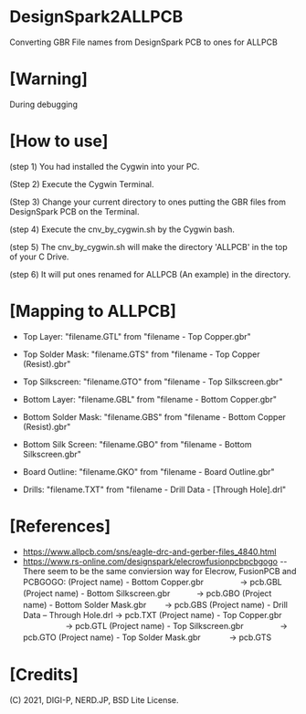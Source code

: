 # DesignSpark2ALLPCB
Converting GBR File names from DesignSpark PCB to ones for ALLPCB


# [Warning] 

During debugging


# [How to use]

(step 1) You had installed the Cygwin into your PC.

(Step 2) Execute the Cygwin Terminal.

(Step 3) Change your current directory to ones putting the GBR files from DesignSpark PCB on the Terminal.

(step 4) Execute the cnv_by_cygwin.sh by the Cygwin bash.

(step 5) The cnv_by_cygwin.sh will make the directory 'ALLPCB' in the top of your C Drive.

(step 6) It will put ones renamed for ALLPCB (An example) in the directory.



# [Mapping to ALLPCB]

- Top Layer: "filename.GTL" from "filename - Top Copper.gbr"

- Top Solder Mask: "filename.GTS" from "filename - Top Copper (Resist).gbr"

- Top Silkscreen: "filename.GTO" from "filename - Top Silkscreen.gbr"

- Bottom Layer: "filename.GBL" from "filename - Bottom Copper.gbr"

- Bottom Solder Mask: "filename.GBS" from "filename - Bottom Copper (Resist).gbr"

- Bottom Silk Screen: "filename.GBO" from "filename - Bottom Silkscreen.gbr"

- Board Outline: "filename.GKO" from "filename - Board Outline.gbr"

- Drills: "filename.TXT" from "filename - Drill Data - [Through Hole].drl"



# [References]

- https://www.allpcb.com/sns/eagle-drc-and-gerber-files_4840.html
- https://www.rs-online.com/designspark/elecrowfusionpcbpcbgogo
-- There seem to be the same conviersion way for Elecrow, FusionPCB and PCBGOGO: 
(Project name) - Bottom Copper.gbr 　　　　 -> pcb.GBL
(Project name) - Bottom Silkscreen.gbr 　　　-> pcb.GBO
(Project name) - Bottom Solder Mask.gbr 　　-> pcb.GBS
(Project name) - Drill Data – Through Hole.drl  -> pcb.TXT
(Project name) - Top Copper.gbr 　　　　　   -> pcb.GTL
(Project name) - Top Silkscreen.gbr 　　　　  -> pcb.GTO
(Project name) - Top Solder Mask.gbr 　　　  -> pcb.GTS


# [Credits]
(C) 2021, DIGI-P, NERD.JP, BSD Lite License.
